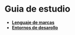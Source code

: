 # Guia de estudio

- [**Lenguaje de marcas**](LenguajesMarcas.md)
- [**Entornos de desarollo**](EntornosDesarollo.md)
